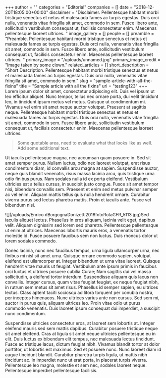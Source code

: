 +++
author = ""
categories = "Editorial"
companies = []
date = "2018-12-20T18:05:00+00:00"
disclaimer = "Disclaimer. Pellentesque habitant morbi tristique senectus et netus et malesuada fames ac turpis egestas. Duis orci nulla, venenatis vitae fringilla sit amet, commodo in sem. Fusce libero ante, sollicitudin vestibulum consequat ut, facilisis consectetur enim. Maecenas pellentesque laoreet ultrices.  "
image_gallery = []
people = []
preamble = "Preamble. Pellentesque habitant morbi tristique senectus et netus et malesuada fames ac turpis egestas. Duis orci nulla, venenatis vitae fringilla sit amet, commodo in sem. Fusce libero ante, sollicitudin vestibulum consequat ut, facilisis consectetur enim. Maecenas pellentesque laoreet ultrices.  "
primary_image = "/uploads/unnamed.jpg"
primary_image_credit = "Image taken by some clown."
related_articles = []
short_description = "Short Description. Pellentesque habitant morbi tristique senectus et netus et malesuada fames ac turpis egestas. Duis orci nulla, venenatis vitae fringilla sit amet, commodo in sem."
slug = "sample-article-with-all-the-fixins"
title = "Sample article with all the fixins"
url = "testing123"
+++
Lorem ipsum dolor sit amet, consectetur adipiscing elit. Duis vel ipsum ut leo efficitur aliquet. Nunc tempor, tellus nec ornare porta, dui velit tincidunt leo, in tincidunt ipsum metus vel metus. Quisque ut condimentum mi. Vivamus vel enim sit amet neque auctor volutpat. Praesent at sagittis neque. Pellentesque habitant morbi tristique senectus et netus et malesuada fames ac turpis egestas. Duis orci nulla, venenatis vitae fringilla sit amet, commodo in sem. Fusce libero ante, sollicitudin vestibulum consequat ut, facilisis consectetur enim. Maecenas pellentesque laoreet ultrices.

> Some quotable area, need to evaluate what that looks like as well. Add some additional text.

Ut iaculis pellentesque magna, nec accumsan quam posuere in. Sed sit amet semper purus. Nullam luctus, odio nec laoreet volutpat, erat risus condimentum diam, id convallis arcu magna at sapien. Suspendisse auctor, neque quis blandit venenatis, risus massa lacinia arcu, quis tristique urna odio finibus purus. Nam sodales nulla id ex porta eleifend. Vestibulum ultricies est a tellus cursus, in suscipit justo congue. Fusce sit amet tempor nisi, bibendum convallis sem. Praesent et enim sed metus pulvinar semper ac vel enim. Aliquam mattis tellus quis nulla hendrerit ornare. Curabitur viverra purus sed lectus pharetra mattis. Proin et iaculis ante. Fusce vel bibendum nisi.

![](/uploads/Enrico dBorgognaDonizetti2018fotoRotaGFR_5113.jpg)Sed iaculis aliquet lectus. Phasellus in eros aliquam, lacinia velit eget, dapibus velit. Aliquam dignissim sed lorem sed pharetra. Pellentesque pellentesque ut enim at ultrices. Maecenas lobortis mauris eros, a venenatis tortor molestie id. Fusce posuere faucibus sem non luctus. Duis rhoncus dolor ut lorem sodales commodo.

Donec lacinia, nunc nec faucibus tempus, urna ligula ullamcorper urna, nec finibus mi nisl sit amet urna. Quisque ornare commodo sapien, volutpat eleifend est ullamcorper at. Integer bibendum ut urna vitae laoreet. Quisque hendrerit vitae mauris ut feugiat. Vestibulum ante ipsum primis in faucibus orci luctus et ultrices posuere cubilia Curae; Nam sagittis dui vel massa sollicitudin, a eleifend tortor interdum. Suspendisse aliquam quis lacus non convallis. Integer cursus, quam vitae feugiat feugiat, ex neque feugiat nibh, in rutrum sem metus sit amet risus. Phasellus id semper sapien, eu ultrices lectus. Class aptent taciti sociosqu ad litora torquent per conubia nostra, per inceptos himenaeos. Nunc ultrices varius ante non cursus. Sed sem mi, auctor in purus quis, aliquam ultrices leo. Proin vitae odio ut purus commodo venenatis. Duis laoreet ipsum consequat dui imperdiet, a suscipit nunc condimentum.

Suspendisse ultricies consectetur eros, at laoreet sem lobortis at. Integer eleifend mauris sed sem mattis dapibus. Curabitur posuere tristique neque sit amet eleifend. Cras at ligula sit amet neque ultricies pellentesque eu in elit. Duis luctus ex bibendum elit tempus, nec malesuada lectus tincidunt. Fusce ac tristique lacus, dictum feugiat nibh. Vivamus blandit tortor at dolor porttitor, ut lobortis est maximus. Sed et posuere nunc. Nunc laoreet diam id augue tincidunt blandit. Curabitur pharetra turpis ligula, ut mattis nibh tincidunt ac. In imperdiet nunc ut erat porta, in placerat turpis viverra. Pellentesque leo magna, molestie et sem nec, sodales laoreet neque. Pellentesque imperdiet pellentesque facilisis.
